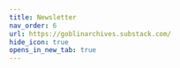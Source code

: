 ```yaml
---
title: Newsletter
nav_order: 6
url: https://goblinarchives.substack.com/
hide_icon: true
opens_in_new_tab: true
---
```

